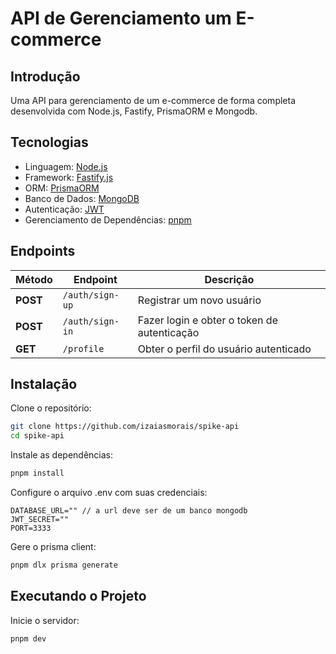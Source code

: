 # API de Gerenciamento um E-commerce

## Introdução

Uma API para gerenciamento de um e-commerce de forma completa desenvolvida com Node.js, Fastify, PrismaORM e Mongodb.

## Tecnologias
- Linguagem: [Node.js](https://nodejs.org)
- Framework: [Fastify.js](https://www.fastify.io)
- ORM: [PrismaORM](https://www.prisma.io)
- Banco de Dados: [MongoDB](https://www.mongodb.com/)
- Autenticação: [JWT](https://jwt.io)
- Gerenciamento de Dependências: [pnpm](https://pnpm.io)

## Endpoints

| Método     | Endpoint                   | Descrição                                           |
|------------|----------------------------|-----------------------------------------------------|
| **POST**   | `/auth/sign-up`            | Registrar um novo usuário                           |
| **POST**   | `/auth/sign-in`            | Fazer login e obter o token de autenticação         |
| **GET**    | `/profile`                 | Obter o perfil do usuário autenticado               |

## Instalação
Clone o repositório:

```bash
git clone https://github.com/izaiasmorais/spike-api
cd spike-api
```

Instale as dependências:

```bash
pnpm install
```

Configure o arquivo .env com suas credenciais:

```env
DATABASE_URL="" // a url deve ser de um banco mongodb
JWT_SECRET=""
PORT=3333
```

Gere o prisma client:

```bash
pnpm dlx prisma generate
```

## Executando o Projeto
Inicie o servidor:

```bash
pnpm dev
```
